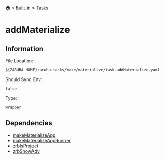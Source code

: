 <!--startTocHeader-->
[🏠](../../README.md) > [Built-in](../README.md) > [Tasks](README.md)
# addMaterialize
<!--endTocHeader-->


## Information

File Location:

    ${ZARUBA_HOME}zaruba-tasks/make/materialize/task.addMaterialize.yaml

Should Sync Env:

    false

Type:

    wrapper


## Dependencies

- [makeMaterializeApp](make-materialize-app.md)
- [makeMaterializeAppRunner](make-materialize-app-runner.md)
- [zrbIsProject](zrb-is-project.md)
- [zrbShowAdv](zrb-show-adv.md)



<!--startTocSubtopic-->
<!--endTocSubtopic-->